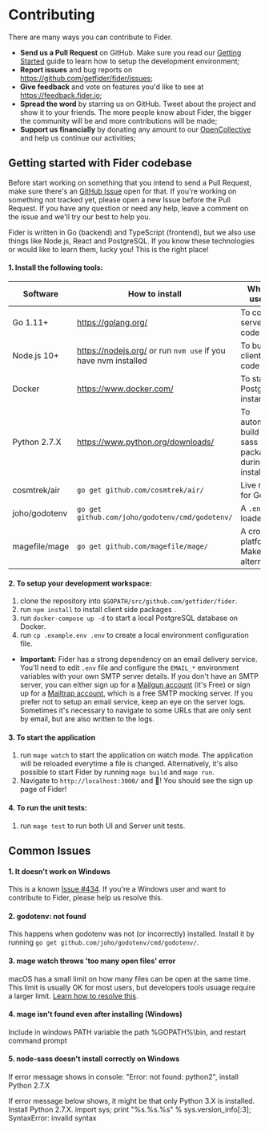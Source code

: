 # Contributing

There are many ways you can contribute to Fider.

- **Send us a Pull Request** on GitHub. Make sure you read our [Getting Started](#getting-started-with-fider-codebase) guide to learn how to setup the development environment;
- **Report issues** and bug reports on https://github.com/getfider/fider/issues;
- **Give feedback** and vote on features you'd like to see at https://feedback.fider.io;
- **Spread the word** by starring us on GitHub. Tweet about the project and show it to your friends. The more people know about Fider, the bigger the community will be and more contributions will be made;
- **Support us financially** by donating any amount to our [OpenCollective](https://opencollective.com/fider) and help us continue our activities;

## Getting started with Fider codebase

Before start working on something that you intend to send a Pull Request, make sure there's an [GitHub Issue](https://github.com/getfider/fider/issues) open for that. If you're working on something not tracked yet, please open a new Issue before the Pull Request. If you have any question or need any help, leave a comment on the issue and we'll try our best to help you.

Fider is written in Go (backend) and TypeScript (frontend), but we also use things like Node.js, React and PostgreSQL.
If you know these technologies or would like to learn them, lucky you! This is the right place!

#### 1. Install the following tools:

| Software  | How to install | What is it used for |
|---|---|---|
| Go 1.11+ | https://golang.org/ | To compile server side code |
| Node.js 10+ | https://nodejs.org/ or run `nvm use` if you have nvm installed | To bundle client side code |
| Docker | https://www.docker.com/ | To start local PostgreSQL instances |
| Python 2.7.X | https://www.python.org/downloads/ | To automatically build node-sass npm package during its installation |
| cosmtrek/air | `go get github.com/cosmtrek/air/` | Live reload for Go apps |
| joho/godotenv | `go get github.com/joho/godotenv/cmd/godotenv/` | A `.env` file loader |
| magefile/mage | `go get github.com/magefile/mage/` | A cross-platform Make alternative |

#### 2. To setup your development workspace:

1. clone the repository into `$GOPATH/src/github.com/getfider/fider`.
2. run `npm install` to install client side packages .
3. run `docker-compose up -d` to start a local PostgreSQL database on Docker.
4. run `cp .example.env .env` to create a local environment configuration file.

- **Important:** Fider has a strong dependency on an email delivery service. You'll need to edit `.env` file and configure the `EMAIL_*` environment variables with your own SMTP server details. If you don't have an SMTP server, you can either sign up for a [Mailgun account](https://www.mailgun.com/) (it's Free) or sign up for a [Mailtrap account](https://mailtrap.io), which is a free SMTP mocking server. If you prefer not to setup an email service, keep an eye on the server logs. Sometimes it's necessary to navigate to some URLs that are only sent by email, but are also written to the logs.

#### 3. To start the application

1. run `mage watch` to start the application on watch mode. The application will be reloaded everytime a file is changed. Alternatively, it's also possible to start Fider by running `mage build` and `mage run`.
2. Navigate to `http://localhost:3000/` and 🎉! You should see the sign up page of Fider!

#### 4. To run the unit tests:

1. run `mage test` to run both UI and Server unit tests.

## Common Issues

#### 1. It doesn't work on Windows

This is a known [Issue #434](https://github.com/getfider/fider/issues/434). If you're a Windows user and want to contribute to Fider, please help us resolve this.

#### 2. godotenv: not found

This happens when godotenv was not (or incorrectly) installed. Install it by running `go get github.com/joho/godotenv/cmd/godotenv/`.

#### 3. mage watch throws 'too many open files' error

macOS has a small limit on how many files can be open at the same time. This limit is usually OK for most users, but developers tools usuage require a larger limit. [Learn how to resolve this](https://www.macobserver.com/tips/deep-dive/evade-macos-many-open-files-error-pushing-limits/).

#### 4. mage isn't found even after installing (Windows)

Include in windows PATH variable the path %GOPATH%\bin, and restart command prompt

#### 5. node-sass doesn't install correctly on Windows

If error message shows in console: "Error: not found: python2", install Python 2.7.X

If error message below shows, it might be that only Python 3.X is installed. Install Python 2.7.X.
	import sys; print "%s.%s.%s" % sys.version_info[:3];
	SyntaxError: invalid syntax